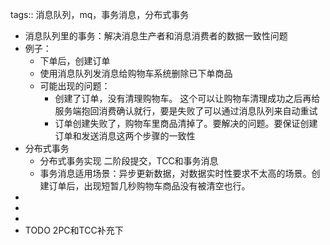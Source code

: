 tags:: 消息队列，mq，事务消息，分布式事务

- 消息队列里的事务：解决消息生产者和消息消费者的数据一致性问题
- 例子：
	- 下单后，创建订单
	- 使用消息队列发消息给购物车系统删除已下单商品
	- 可能出现的问题：
		- 创建了订单，没有清理购物车。 这个可以让购物车清理成功之后再给服务端抱回消费确认就行，要是失败了可以通过消息队列来自动重试
		- 订单创建失败了，购物车里商品清掉了。要解决的问题。要保证创建订单和发送消息这两个步骤的一致性
- 分布式事务
	- 分布式事务实现 二阶段提交，TCC和事务消息
	- 事务消息适用场景：异步更新数据，对数据实时性要求不太高的场景。创建订单后，出现短暂几秒购物车商品没有被清空也行。
-
-
-
- TODO 2PC和TCC补充下